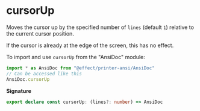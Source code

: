 # cursorUp

Moves the cursor up by the specified number of `lines` (default `1`) relative
to the current cursor position.

If the cursor is already at the edge of the screen, this has no effect.

To import and use `cursorUp` from the "AnsiDoc" module:

```ts
import * as AnsiDoc from "@effect/printer-ansi/AnsiDoc"
// Can be accessed like this
AnsiDoc.cursorUp
```

**Signature**

```ts
export declare const cursorUp: (lines?: number) => AnsiDoc
```
